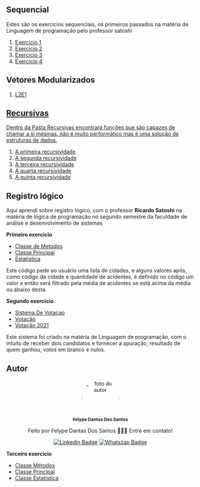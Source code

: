 ## Sequencial

<p>Estes são os exercicios sequenciais, os primeiros passados na matéria de Linguagem de programação pelo professor satoshi</p>

<ol>
  <li><a href="Sequencial/Exercicio1.java">Exercicio 1</a></li>
  <li><a href="Sequencial/Exercicio2.java">Exercicio 2</a></li>
  <li><a href="Sequencial/Exercicio3.java">Exercicio 3</a></li>
  <li><a href="Sequencial/Exercicio4.java">Exercicio 4</a></li>
</ol>

## Vetores Modularizados

<ol>
  <li><a href="Vetores_Modularizados/LT0201.java">L2E1</li>
</ol>


## Recursivas

<p> Dentro da Pasta Recursivas encontrará funções que são capazes de chamar a si mesmas, não é muito performático mas é uma solução de estruturas de dados.</p>
<ol>
  <li><a href="Recursivas/Recursiva1/Exercicio1.java">A primeira recursividade</a></li>
  <li><a href="Recursivas/Recursiva2/Exercicio2.java">A segunda recursividade</a></li>
  <li><a href="Recursivas/Recursiva3/Exercicio3.java">A terceira recursividade</a></li>
  <li><a href="Recursivas/Recursiva4/Recursiva4.java">A quarta recursividade</a></li>
  <li><a href="Recursivas/Recursiva5/Recursividade5.java">A quinta recursividade</a></li>
</ol>

## Registro lógico

<p>Aqui aprendi sobre registro lógico, com o professor <strong>Ricardo Satoshi</strong> na matéria de lógica de programação no segundo semestre da faculdade de análise e desenvolvimento de sistemas</p>

<b>Primeiro exercicio</b>
<ul>
  <li><a href="Registro/Estatistica_De_Acidentes/ClasseMetodos.java">Classe de Metodos</a></li>
  <li><a href="Registro/Estatistica_De_Acidentes/ClassePrincipal3.java">Classe Principal</a></li>
  <li><a href="Registro/Estatistica_De_Acidentes/Estatistica.java">Estatistica</a></li>
</ul>
<p> Este código pede ao usuário uma lista de cidades, e alguns valores após, como código da cidade e quantidade de acidentes, é definido no código um valor e então será filtrado pela média de acidentes se está acima da média ou abaixo desta.</p>

<b>Segundo exercicio</b>
<ul>
  <li><a href="Registro/Sistema_De_Votacao/SistemaDeVotacao.java">Sistema De Votacao</a></li>
  <li><a href="Registro/Sistema_De_Votacao/Votacao.java">Votação</a></li>
  <li><a href="Registro/Sistema_De_Votacao/Votacao2021.java">Votação 2021</a></li>
</ul>
<p>Este sistema foi criado na matéria de Linguagem de programação, com o intuito de receber dois candidatos e fornecer a apuração, resultado de quem ganhou, votos em branco e nulos.</p>

## Autor
<div align="center">
<a href="https://www.linkedin.com/in/felype-dantas-dos-santos-94497b193?utm_source=share&utm_campaign=share_via&utm_content=profile&utm_medium=android_app">
<img style="border-radius: 50%;" src="https://github.com/FelypeDantas.png" width="100px;" alt="foto do autor"/>
 <br/>
 <sub><b>Felype Dantas Dos Santos</b></sub></a> <a href="https://www.linkedin.com/in/felype-dantas-dos-santos-94497b193?utm_source=share&utm_campaign=share_via&utm_content=profile&utm_medium=android_app" title="Linkedin"> </a>


Feito por Felype Dantas Dos Santos 👨🏻‍💻 Entre em contato!

[![Linkedin Badge](https://img.shields.io/badge/Felype-0A66C2.svg?style=for-the-badge&logo=LinkedIn&logoColor=white)](https://www.linkedin.com/in/felype-dantas-dos-santos-94497b193?utm_source=share&utm_campaign=share_via&utm_content=profile&utm_medium=android_app)
[![Whatszap Badge](https://img.shields.io/badge/Felype-25D366.svg?style=for-the-badge&logo=WhatsApp&logoColor=white)](https://wa.me/qr/EOCNNKM4XUHDM1)

</div>

<b>Terceiro exercicio</b>
<ul>
  <li><a href="Registro/Transito/ClasseMetodos.java">Classe Métodos</a></li>
  <li><a href="Registro/Transito/ClassePrincipalEstatistica.java">Classe Principal</a></li>
  <li><a href="Registro/Transito/Estatistica.java">Classe Estatistica</a></li>
</ul>
